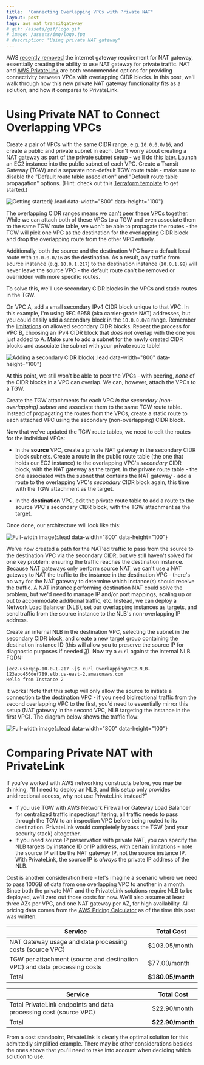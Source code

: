 ```yaml
---
title:  "Connecting Overlapping VPCs with Private NAT"
layout: post
tags: aws nat transitgateway
# gif: /assets/gif/logo.gif
# image: /assets/img/logo.jpg
# description: "Using private NAT gateway"
---
```

AWS [recently removed][5] the internet gateway requirement for NAT gateway, essentially creating the ability to use NAT gateway for private traffic. NAT and [AWS PrivateLink][7] are both recommended options for providing connectivity between VPCs with overlapping CIDR blocks. In this post, we'll walk through how this new private NAT gateway functionality fits as a solution, and how it compares to PrivateLink.

# Using Private NAT to Connect Overlapping VPCs
Create a pair of VPCs with the same CIDR range, e.g. `10.0.0.0/16`, and create a public and private subnet in each. Don't worry about creating a NAT gateway as part of the private subnet setup - we'll do this later. Launch an EC2 instance into the public subnet of each VPC. Create a Transit Gateway (TGW) and a separate non-default TGW route table - make sure to disable the "Default route table association" and "Default route table propagation" options. (Hint: check out this [Terraform template][6] to get started.)

![Getting started](/assets/img/blog/2021-07-12-overlapping-vpc-default.png){:.lead data-width="800" data-height="100"}

The overlapping CIDR ranges means we [can't peer these VPCs together][1]. While we can attach both of these VPCs to a TGW and even associate them to the same TGW route table, we won't be able to propagate the routes - the TGW will pick one VPC as the destination for the overlapping CIDR block and drop the overlapping route from the other VPC entirely.

Additionally, both the source and the destination VPC have a default local route with `10.0.0.0/16` as the destination. As a result, any traffic from source instance (e.g. `10.0.1.217`) to the destination instance (`10.0.1.98`) will never leave the source VPC - the default route can't be removed or overridden with more specific routes.

To solve this, we'll use secondary CIDR blocks in the VPCs and static routes in the TGW.

On VPC A, add a small secondary IPv4 CIDR block unique to that VPC. In this example, I'm using RFC 6958 (aka carrier-grade NAT) addresses, but you could easily add a secondary block in the `10.0.0.0/8` range. Remember the [limitations][2] on allowed secondary CIDR blocks. Repeat the process for VPC B, choosing an IPv4 CIDR block that *does not* overlap with the one you just added to A. Make sure to add a subnet for the newly created CIDR blocks and associate the subnet with your private route table!

![Adding a secondary CIDR block](/assets/img/blog/2021-07-12-overlapping-vpc-cidr2.png){:.lead data-width="800" data-height="100"}

At this point, we still won't be able to peer the VPCs - with peering, *none* of the CIDR blocks in a VPC can overlap. We can, however, attach the VPCs to a TGW.

Create the TGW attachments for each VPC *in the secondary (non-overlapping) subnet* and associate them to the same TGW route table. Instead of propagating the routes from the VPCs, create a static route to each attached VPC using the secondary (non-overlapping) CIDR block.

Now that we've updated the TGW route tables, we need to edit the routes for the individual VPCs:

- In the **source** VPC, create a private NAT gateway in the secondary CIDR block subnets. Create a route in the public route table (the one that holds our EC2 instance) to the overlapping VPC's *secondary* CIDR block, with the NAT gateway as the target. In the private route table - the one associated with the subnet that contains the NAT gateway - add a route to the overlapping VPC's *secondary* CIDR block again, this time with the TGW attachment as the target.

- In the **destination** VPC, edit the private route table to add a route to the source VPC's secondary CIDR block, with the TGW attachment as the target.

Once done, our architecture will look like this:

![Full-width image](/assets/img/blog/2021-07-12-overlapping-vpc-added-routes.png){:.lead data-width="800" data-height="100"}

We've now created a path for the NAT'ed traffic to pass from the source to the destination VPC via the secondary CIDR, but we still haven't solved for one key problem: ensuring the traffic reaches the destination instance. Because NAT gateways only perform source NAT, we can't use a NAT gateway to NAT the traffic to the instance in the destination VPC - there's no way for the NAT gateway to determine which instance(s) should receive the traffic. A NAT instance performing destination NAT could solve the problem, but we'd need to manage IP and/or port mappings, scaling up or out to accommodate additional traffic, etc. Instead, we can deploy a Network Load Balancer (NLB), set our overlapping instances as targets, and send traffic from the source instance to the NLB's non-overlapping IP address.

Create an internal NLB in the destination VPC, selecting the subnet in the secondary CIDR block, and create a new target group containing the destination instance ID (this will allow you to preserve the source IP for diagnostic purposes if needed [3]). Now try a `curl` against the internal NLB FQDN:

``` shell
[ec2-user@ip-10-0-1-217 ~]$ curl OverlappingVPC2-NLB-123abc456def789.elb.us-east-2.amazonaws.com
Hello from Instance 2
```

It works! Note that this setup will only allow the source to initiate a connection to the destination VPC - if you need bidirectional traffic from the second overlapping VPC to the first, you'd need to essentially mirror this setup (NAT gateway in the second VPC, NLB targeting the instance in the first VPC). The diagram below shows the traffic flow:

![Full-width image](/assets/img/blog/2021-07-12-overlapping-vpc-final.png){:.lead data-width="800" data-height="100"}

# Comparing Private NAT with PrivateLink
If you've worked with AWS networking constructs before, you may be thinking, "If I need to deploy an NLB, and this setup only provides unidirectional access, why not use PrivateLink instead?"

- If you use TGW with AWS Network Firewall or Gateway Load Balancer for centralized traffic inspection/filtering, all traffic needs to pass through the TGW to an inspection VPC before being routed to its destination. PrivateLink would completely bypass the TGW (and your security stack) altogether.
- If you need source IP preservation with private NAT, you can specify the NLB targets by instance ID or IP address, with [certain limitations][8] - note the source IP will be the NAT gateway IP, not the source instance IP. With PrivateLink, the source IP is *always* the private IP address of the NLB.

Cost is another consideration here - let's imagine a scenario where we need to pass 100GB of data from one overlapping VPC to another in a month. Since both the private NAT and the PrivateLink solutions require NLB to be deployed, we'll zero out those costs for now. We'll also assume at least three AZs per VPC, and one NAT gateway per AZ, for high availability. All pricing data comes from the [AWS Pricing Calculator][9] as of the time this post was written:

| Service | Total Cost |
|---------|------------|
| NAT Gateway usage and data processing costs (source VPC) | $103.05/month  |
| TGW per attachment (source and destination VPC) and data processing costs | $77.00/month |
| Total | **$180.05/month** |

| Service | Total Cost |
|---------|------------|
| Total PrivateLink endpoints and data processing cost (source VPC) | $22.90/month |
| Total | **$22.90/month** |

From a cost standpoint, PrivateLink is clearly the optimal solution for this admittedly  simplified example. There may be other considerations besides the ones above that you'll need to take into account when deciding which solution to use.


[1]: https://docs.aws.amazon.com/vpc/latest/peering/vpc-peering-basics.html#vpc-peering-limitations
[2]: https://docs.aws.amazon.com/vpc/latest/userguide/VPC_Subnets.html#add-cidr-block-restrictions
[3]: https://docs.aws.amazon.com/elasticloadbalancing/latest/network/load-balancer-target-groups.html#client-ip-preservation
[4]: https://docs.aws.amazon.com/vpc/latest/userguide/VPC_Route_Tables.html#how-route-tables-work
[5]: https://aws.amazon.com/about-aws/whats-new/2021/06/aws-removes-nat-gateways-dependence-on-internet-gateway-for-private-communications/
[6]: /assets/templates/2021-07-12-overlapping-vpcs.tf
[7]: https://docs.aws.amazon.com/whitepapers/latest/building-scalable-secure-multi-vpc-network-infrastructure/aws-privatelink.html
[8]: https://docs.aws.amazon.com/elasticloadbalancing/latest/network/load-balancer-target-groups.html#client-ip-preservation
[9]: https://calculator.aws/#/
